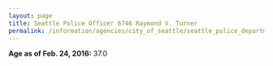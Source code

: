 ```yaml
---
layout: page
title: Seattle Police Officer 6746 Raymond V. Turner
permalink: /information/agencies/city_of_seattle/seattle_police_department/copbook/6746/
---
```


**Age as of Feb. 24, 2016:** 37.0
